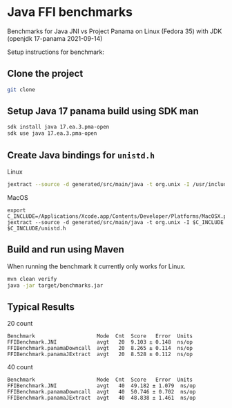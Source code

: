 # Java FFI benchmarks

Benchmarks for Java JNI vs Project Panama on Linux (Fedora 35) with JDK (openjdk 17-panama 2021-09-14)

Setup instructions for benchmark:

## Clone the project

```bash
git clone 
```

## Setup Java 17 panama build using SDK man

```bash
sdk install java 17.ea.3.pma-open
sdk use java 17.ea.3.pma-open
```

## Create Java bindings for `unistd.h`

Linux
```bash
jextract --source -d generated/src/main/java -t org.unix -I /usr/include /usr/include/unistd.h
```

MacOS 
```
export C_INCLUDE=/Applications/Xcode.app/Contents/Developer/Platforms/MacOSX.platform/Developer/SDKs/MacOSX.sdk/usr/include
jextract --source -d generated/src/main/java -t org.unix -I $C_INCLUDE $C_INCLUDE/unistd.h
```

## Build and run using Maven

When running the benchmark it currently only works for Linux.
```bash
mvn clean verify 
java -jar target/benchmarks.jar
```

## Typical Results

20 count

```console
Benchmark                    Mode  Cnt  Score   Error  Units
FFIBenchmark.JNI             avgt   20  9.103 ± 0.148  ns/op
FFIBenchmark.panamaDowncall  avgt   20  8.265 ± 0.114  ns/op
FFIBenchmark.panamaJExtract  avgt   20  8.528 ± 0.112  ns/op
```

40 count

```console
Benchmark                    Mode  Cnt  Score   Error  Units
FFIBenchmark.JNI             avgt   40  49.182 ± 1.079  ns/op
FFIBenchmark.panamaDowncall  avgt   40  50.746 ± 0.702  ns/op
FFIBenchmark.panamaJExtract  avgt   40  48.838 ± 1.461  ns/op
```
